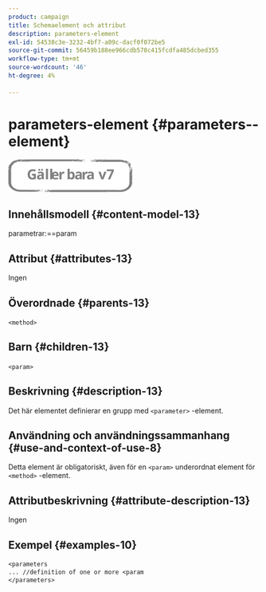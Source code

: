 ```yaml
---
product: campaign
title: Schemaelement och attribut
description: parameters-element
exl-id: 54538c3e-3232-4bf7-a09c-dacf0f072be5
source-git-commit: 56459b188ee966cdb578c415fcdfa485dcbed355
workflow-type: tm+mt
source-wordcount: '46'
ht-degree: 4%

---
```


# parameters-element {#parameters--element}

![](../../../assets/v7-only.svg)

## Innehållsmodell {#content-model-13}

parametrar:==param

## Attribut {#attributes-13}

Ingen

## Överordnade {#parents-13}

`<method>`

## Barn {#children-13}

`<param>`

## Beskrivning {#description-13}

Det här elementet definierar en grupp med `<parameter>`  -element.

## Användning och användningssammanhang {#use-and-context-of-use-8}

Detta element är obligatoriskt, även för en `<param>` underordnat element för `<method>`  -element.

## Attributbeskrivning {#attribute-description-13}

Ingen

## Exempel {#examples-10}

```
<parameters
... //definition of one or more <param
</parameters>
```

